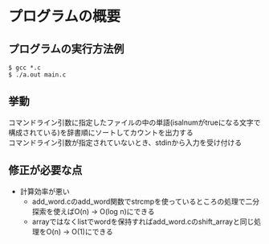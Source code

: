 # プログラムの概要
## プログラムの実行方法例
``` terminal
$ gcc *.c
$ ./a.out main.c
```
## 挙動
コマンドライン引数に指定したファイルの中の単語(isalnumがtrueになる文字で構成されている)を辞書順にソートしてカウントを出力する\
コマンドライン引数が指定されていないとき、stdinから入力を受け付ける

## 修正が必要な点
* 計算効率が悪い
	* add_word.cのadd_word関数でstrcmpを使っているところの処理で二分探索を使えばO(n) -> O(log n)にできる
	* arrayではなくlistでwordを保持すればadd_word.cのshift_arrayと同じ処理をO(n) -> O(1)にできる
